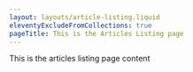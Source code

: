 ```yaml
---
layout: layouts/article-listing.liquid
eleventyExcludeFromCollections: true
pageTitle: This is the Articles Listing page
---
```


This is the articles listing page content
